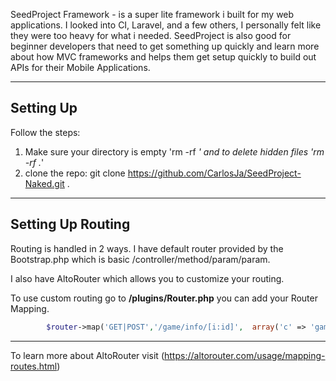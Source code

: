 SeedProject Framework - is a super lite framework i built for my web applications. I looked into CI, Laravel, and a few others, I personally felt like they were too heavy for what i needed.  SeedProject is also good for beginner developers that need to get something up quickly and learn more about how MVC frameworks and helps them get setup quickly to build out APIs for their Mobile Applications.

---

## Setting Up

Follow the steps:

1. Make sure your directory is empty  'rm -rf *' and to delete hidden files 'rm -rf .*'
2. clone the repo: git clone https://github.com/CarlosJa/SeedProject-Naked.git .


---

## Setting Up Routing

Routing is handled in 2 ways. I have default router provided by the Bootstrap.php which is basic /controller/method/param/param.

I also have AltoRouter which allows you to customize your routing.

To use custom routing go to **/plugins/Router.php**  you can add your Router Mapping.

```php
        $router->map('GET|POST','/game/info/[i:id]',  array('c' => 'games', 'a' => 'index'));
```
---

To learn more about AltoRouter visit (https://altorouter.com/usage/mapping-routes.html) 







